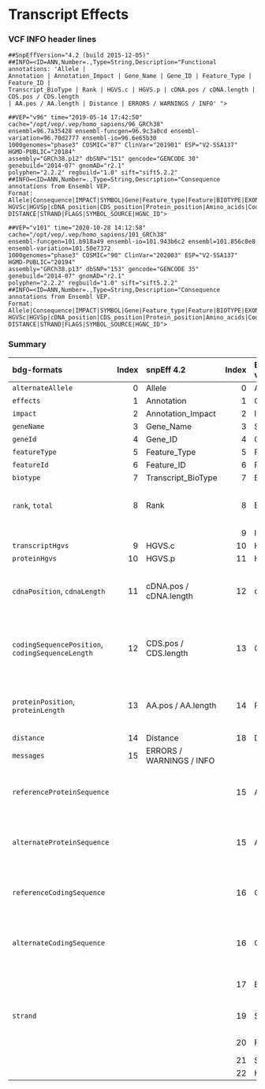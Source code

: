 # Transcript Effects

### VCF INFO header lines

```
##SnpEffVersion="4.2 (build 2015-12-05)"
##INFO=<ID=ANN,Number=.,Type=String,Description="Functional annotations: 'Allele |
Annotation | Annotation_Impact | Gene_Name | Gene_ID | Feature_Type | Feature_ID |
Transcript_BioType | Rank | HGVS.c | HGVS.p | cDNA.pos / cDNA.length | CDS.pos / CDS.length
| AA.pos / AA.length | Distance | ERRORS / WARNINGS / INFO' ">
```

```
##VEP="v96" time="2019-05-14 17:42:50" cache="/opt/vep/.vep/homo_sapiens/96_GRCh38"
ensembl=96.7a35428 ensembl-funcgen=96.9c3a0cd ensembl-variation=96.70d2777 ensembl-io=96.6e65b30
1000genomes="phase3" COSMIC="87" ClinVar="201901" ESP="V2-SSA137" HGMD-PUBLIC="20184"
assembly="GRCh38.p12" dbSNP="151" gencode="GENCODE 30" genebuild="2014-07" gnomAD="r2.1"
polyphen="2.2.2" regbuild="1.0" sift="sift5.2.2"
##INFO=<ID=ANN,Number=.,Type=String,Description="Consequence annotations from Ensembl VEP.
Format: Allele|Consequence|IMPACT|SYMBOL|Gene|Feature_type|Feature|BIOTYPE|EXON|INTRON|
HGVSc|HGVSp|cDNA_position|CDS_position|Protein_position|Amino_acids|Codons|Existing_variation|
DISTANCE|STRAND|FLAGS|SYMBOL_SOURCE|HGNC_ID">
```

```
##VEP="v101" time="2020-10-28 14:12:58" cache="/opt/vep/.vep/homo_sapiens/101_GRCh38"
ensembl-funcgen=101.b918a49 ensembl-io=101.943b6c2 ensembl=101.856c8e8 ensembl-variation=101.50e7372
1000genomes="phase3" COSMIC="90" ClinVar="202003" ESP="V2-SSA137" HGMD-PUBLIC="20194"
assembly="GRCh38.p13" dbSNP="153" gencode="GENCODE 35" genebuild="2014-07" gnomAD="r2.1"
polyphen="2.2.2" regbuild="1.0" sift="sift5.2.2"
##INFO=<ID=ANN,Number=.,Type=String,Description="Consequence annotations from Ensembl VEP.
Format: Allele|Consequence|IMPACT|SYMBOL|Gene|Feature_type|Feature|BIOTYPE|EXON|INTRON|
HGVSc|HGVSp|cDNA_position|CDS_position|Protein_position|Amino_acids|Codons|Existing_variation|
DISTANCE|STRAND|FLAGS|SYMBOL_SOURCE|HGNC_ID">
```

### Summary

| bdg-formats                                      | Index | snpEff 4.2               | Index | Ensembl VEP v96,v101  | Notes                                                                                                                 |
| :--------------------------------                | ----: | :----------------------- | ----: | :-------------------- | :-------------------------------------------------------------------------------------------------------------------- |
| `alternateAllele`                                | 0     | Allele                   | 0     | Allele                |                                                                                                                       |
| `effects`                                        | 1     | Annotation               | 1     | Consequence           |                                                                                                                       |
| `impact`                                         | 2     | Annotation_Impact        | 2     | IMPACT                | New field `impact`                                                                                                    |
| `geneName`                                       | 3     | Gene_Name                | 3     | SYMBOL                |                                                                                                                       |
| `geneId`                                         | 4     | Gene_ID                  | 4     | Gene                  |                                                                                                                       |
| `featureType`                                    | 5     | Feature_Type             | 5     | Feature_type          |                                                                                                                       |
| `featureId`                                      | 6     | Feature_ID               | 6     | Feature               |                                                                                                                       |
| `biotype`                                        | 7     | Transcript_BioType       | 7     | BIOTYPE               |                                                                                                                       |
| `rank`, `total`                                  | 8     | Rank                     | 8     | EXON                  | Rank / total : Exon or Intron rank / total number of exons or introns; map to `rank`, `total`                         |
|                                                  |       |                          | 9     | INTRON                | Map to `rank`, `total`                                                                                                |
| `transcriptHgvs`                                 | 9     | HGVS.c                   | 10    | HGVSc                 |                                                                                                                       |
| `proteinHgvs`                                    | 10    | HGVS.p                   | 11    | HGVSp                 |                                                                                                                       |
| `cdnaPosition`, `cdnaLength`                     | 11    | cDNA.pos / cDNA.length   | 12    | cDNA_position         | cDNA_position _/ (cDNA_len optional)_ : Position in cDNA and trancript's cDNA length (one based).                     |
| `codingSequencePosition`, `codingSequenceLength` | 12    | CDS.pos / CDS.length     | 13    | CDS_position          | CDS_position _/ (CDS_len optional)_: Position and number of coding bases (one based includes START and STOP codons).  |
| `proteinPosition`, `proteinLength`               | 13    | AA.pos / AA.length       | 14    | Protein_position      | Protein_position _/ (Protein_len optional)_: Position and number of AA (one based, including START, but not STOP).    |
| `distance`                                       | 14    | Distance                 | 18    | Distance              |                                                                                                                       |
| `messages`                                       | 15    | ERRORS / WARNINGS / INFO |       |                       |                                                                                                                       |
| `referenceProteinSequence`                       |       |                          | 15    | Amino_acids           | Amino_acids : Reference and variant amino acids; new fields `referenceProteinSequence`, `alternateProteinSequence`    |
| `alternateProteinSequence`                       |       |                          | 15    | Amino_acids           | Amino_acids : Reference and variant amino acids; new fields `referenceProteinSequence`, `alternateProteinSequence`    |
| `referenceCodingSequence`                        |       |                          | 16    | Codons                | Codons : Reference and variant codon sequence; new fields `referenceCodingSequence`, `alternateCodingSequence`        |
| `alternateCodingSequence`                        |       |                          | 16    | Codons                | Codons : Reference and variant codon sequence; new fields `referenceCodingSequence`, `alternateCodingSequence`        |
|                                                  |       |                          | 17    | Existing_variation    | Existing_variation : Identifier(s) of co-located known variants                                                       |
| `strand`                                         |       |                          | 19    | STRAND                | STRAND : Strand of the feature (1/-1); new field `strand`                                                             |
|                                                  |       |                          | 20    | FLAGS                 | FLAGS: Transcript quality flags                                                                                       |
|                                                  |       |                          | 21    | SYMBOL_SOURCE         |                                                                                                                       |
|                                                  |       |                          | 22    | HGNC_ID               |                                                                                                                       |

